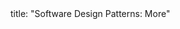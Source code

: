 <frontmatter>
title: "Software Design Patterns: More"
</frontmatter>

<include src="container-inPage-asFlat.md" boilerplate />
